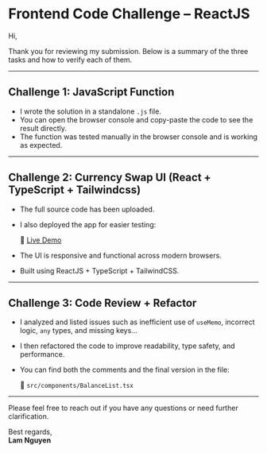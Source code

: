 # Frontend Code Challenge – ReactJS

Hi,

Thank you for reviewing my submission. Below is a summary of the three tasks and how to verify each of them.

---

##  Challenge 1: JavaScript Function

- I wrote the solution in a standalone `.js` file.
- You can open the browser console and copy-paste the code to see the result directly.
- The function was tested manually in the browser console and is working as expected.

---

##  Challenge 2: Currency Swap UI (React + TypeScript + Tailwindcss)

- The full source code has been uploaded.
- I also deployed the app for easier testing:
  
  🔗 [Live Demo](https://honglam1292.github.io/vite-demo-project/)

- The UI is responsive and functional across modern browsers.
- Built using ReactJS + TypeScript + TailwindCSS.

---

##  Challenge 3: Code Review + Refactor

- I analyzed and listed issues such as inefficient use of `useMemo`, incorrect logic, `any` types, and missing keys...
- I then refactored the code to improve readability, type safety, and performance.
- You can find both the comments and the final version in the file:

  📄 `src/components/BalanceList.tsx`

---

Please feel free to reach out if you have any questions or need further clarification.

Best regards,  
**Lam Nguyen**
